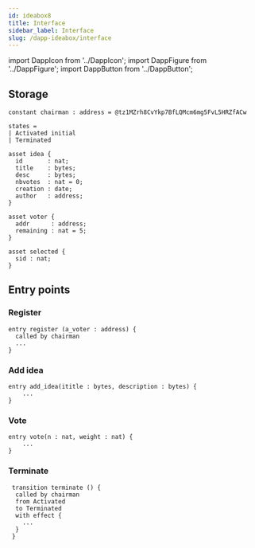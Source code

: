 ```yaml
---
id: ideabox8
title: Interface
sidebar_label: Interface
slug: /dapp-ideabox/interface
---
```


import DappIcon from '../DappIcon';
import DappFigure from '../DappFigure';
import DappButton from '../DappButton';

## Storage

```archetype
constant chairman : address = @tz1MZrh8CvYkp7BfLQMcm6mg5FvL5HRZfACw
```


```archetype
states =
| Activated initial
| Terminated
```

```archetype
asset idea {
  id       : nat;
  title    : bytes;
  desc     : bytes;
  nbvotes  : nat = 0;
  creation : date;
  author   : address;
}
```

```archetype
asset voter {
  addr      : address;
  remaining : nat = 5;
}
```


```archetype
asset selected {
  sid : nat;
}
```

## Entry points

### Register

```archetype
entry register (a_voter : address) {
  called by chairman
  ...
}
```

### Add idea

```archetype
entry add_idea(ititle : bytes, description : bytes) {
    ...
}
```

### Vote

```archetype
entry vote(n : nat, weight : nat) {
    ...
}
```

### Terminate

```archetype
 transition terminate () {
  called by chairman
  from Activated
  to Terminated
  with effect {
    ...
  }
 }
```